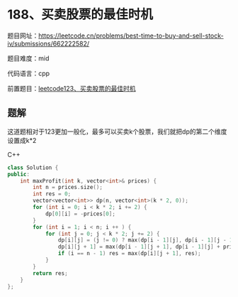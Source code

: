 # 188、买卖股票的最佳时机
题目网址：https://leetcode.cn/problems/best-time-to-buy-and-sell-stock-iv/submissions/662222582/

题目难度：mid

代码语言：cpp

前置题目：[leetcode123、买卖股票的最佳时机](leetcode123.买卖股票的最佳时机3.md)
## 题解
这道题相对于123更加一般化，最多可以买卖k个股票，我们就把dp的第二个维度设置成k*2

C++
```cpp
class Solution {
public:
    int maxProfit(int k, vector<int>& prices) {
        int n = prices.size();
        int res = 0;
        vector<vector<int>> dp(n, vector<int>(k * 2, 0));
        for (int i = 0; i < k * 2; i += 2) {
            dp[0][i] = -prices[0];
        }
        for (int i = 1; i < n; i ++ ) {
            for (int j = 0; j < k * 2; j += 2) {
                dp[i][j] = (j != 0) ? max(dp[i - 1][j], dp[i - 1][j - 1] - prices[i]) : max(dp[i - 1][j], - prices[i]);
                dp[i][j + 1] = max(dp[i - 1][j + 1], dp[i - 1][j] + prices[i]);
                if (i == n - 1) res = max(dp[i][j + 1], res);
            }
        }
        return res;
    }
};
```
